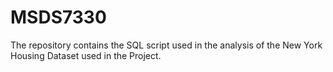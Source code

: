 # MSDS7330
The repository contains the SQL script used in the analysis of the New York Housing Dataset used in the Project.
